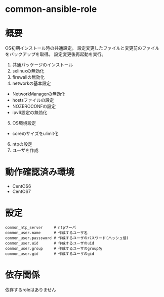 common-ansible-role
============================================================

# 概要

OS初期インストール時の共通設定。
設定変更したファイルと変更前のファイルをバックアップを取得。
設定変更後再起動を実行。

1. 共通パッケージのインストール
2. selinuxの無効化
3. firewallの無効化
4. networkの基本設定
  - NetworkManagerの無効化
  - hostsファイルの設定
  - NOZEROCONFの設定
  - ipv6設定の無効化
5. OS環境設定
  - coreのサイズをulimit化
6. ntpの設定
7. ユーザを作成

# 動作確認済み環境

- CentOS6
- CentOS7

# 設定

    common_ntp_server     # ntpサーバ
    common_user.name      # 作成するユーザ名
    common_user.passsword # 作成するユーザのパスワード(ハッシュ値)
    common_user.uid       # 作成するユーザのuid
    common_user.group     # 作成するユーザのgroup名
    common_user.gid       # 作成するユーザのgid

# 依存関係

依存するroleはありません
